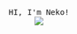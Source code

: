 <p align="center">
  <samp>HI, I'm Neko!</samp>
  <br>
  <img src="https://readme-typing-svg.herokuapp.com?font=JetBrainsMono+NF&color=89E2F7&center=true&vCenter=true&width=500&lines=Hi%2C+I'm+N3ko!">
</p>
